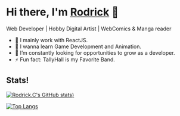 # Hi there, I'm [Rodrick](https://rodrickc.crd.co/) 👋
Web Developer | Hobby Digital Artist | WebComics & Manga reader
- 🔭 I mainly work with ReactJS.
- 🌱 I wanna learn Game Development and Animation.
- 🤔 I’m constantly looking for opportunities to grow as a developer.
- ⚡ Fun fact: TallyHall is my Favorite Band.

## Stats!
 [![Rodrick.C's GitHub stats](https://github-readme-stats.vercel.app/api?username=Rodrick-alt&theme=tokyonight))](https://github.com/Rodrick-alt/github-readme-stats)
 
 [![Top Langs](https://github-readme-stats.vercel.app/api/top-langs/?username=Rodrick-alt&theme=tokyonight&layout=compact)](https://github.com/anuraghazra/github-readme-stats)

